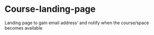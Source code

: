 # Course-landing-page
Landing page to gain email address' and notify when the course/space becomes available 
